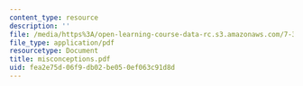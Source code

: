 ```yaml
---
content_type: resource
description: ''
file: /media/https%3A/open-learning-course-data-rc.s3.amazonaws.com/7-391-concept-centered-teaching-fall-2005/fea2e75d06f9db02be050ef063c91d8d_misconceptions.pdf
file_type: application/pdf
resourcetype: Document
title: misconceptions.pdf
uid: fea2e75d-06f9-db02-be05-0ef063c91d8d
---
```

